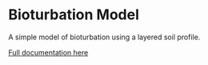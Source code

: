 # Bioturbation Model

A simple model of bioturbation using a layered soil profile.

[Full documentation here](http://nbviewer.jupyter.org/github/samharrison7/bioturbation-model/blob/master/docs.ipynb)